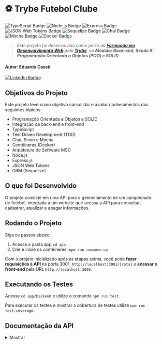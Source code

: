 # ⚽ Trybe Futebol Clube

![TypeScript Badge](https://img.shields.io/badge/TYPESCRIPT-3178C6?style=for-the-badge&logo=typescript&logoColor=white) ![Node.js Badge](https://img.shields.io/badge/node.js-339933?style=for-the-badge&logo=node.js&logoColor=white) ![Express Badge](https://img.shields.io/badge/express-black?style=for-the-badge&logo=express&logoColor=white) ![JSON Web Tokens Badge](https://img.shields.io/badge/json%20web%20tokens-black?style=for-the-badge&logo=json%20web%20tokens&logoColor=white) ![Sequelize Badge](https://img.shields.io/badge/sequelize-52B0E7?style=for-the-badge&logo=sequelize&logoColor=white) ![Chai Badge](https://img.shields.io/badge/chai-A40802?style=for-the-badge&logo=chai&logoColor=white) ![Mocha Badge](https://img.shields.io/badge/mocha-8d6748?style=for-the-badge&logo=mocha&logoColor=white) ![Docker Badge](https://img.shields.io/badge/docker-1D63ED?style=for-the-badge&logo=docker&logoColor=white)

> _Este projeto foi desenvolvido como parte da **[Formação em Desenvolvimento Web](https://www.betrybe.com/formacao-desenvolvimento-web)** pela **[Trybe](https://www.betrybe.com/)**, no **Módulo: Back-end**, **Seção 9: Programação Orientada a Objetos (POO) e SOLID**_

#### Autor: **Eduardo Casati**

[![LinkedIn Badge](https://img.shields.io/badge/LinkedIn-0A66C2?style=flat-square&logo=linkedin&logoColor=white)](https://www.linkedin.com/in/eduardocasati/)

## Objetivos do Projeto

Este projeto teve como objetivo consolidar e avaliar conhecimentos dos seguintes tópicos:

- Programação Orientada a Objetos e SOLID
- Integração de back-end e front-end
- TypeScript
- Test Driven Development (TDD)
- Chai, Sinon e Mocha
- Contêineres (Docker)
- Arquitetura de Software MSC
- Node.js
- Express.js
- JSON Web Tokens
- ORM (Sequelize)

## O que foi Desenvolvido

O projeto consiste em uma API para o gerenciamento de um campeonato de futebol, integrada a um website que acessa a API para consultar, cadastrar, atualizar e apagar informações.

## Rodando o Projeto

Siga os passos abaixo:

1. Acesse a pasta app `cd app`
2. Crie e inicie os contêineres: `npm run compose:up`

Com o projeto inicializado após as etapas acima, você pode **fazer requisições à API** na porta 3001: `http://localhost:3001/{rota}` e **acessar o front-end** pela URL `http://localhost:3000`.

## Executando os Testes

Acesse `cd app/backend` e utilize o comando `npm run test`.

Para executar os testes e mostrar a cobertura de testes utilize `npm run test:coverage`.

## Documentação da API

<details>

<summary>Mostrar</summary>

</details>

